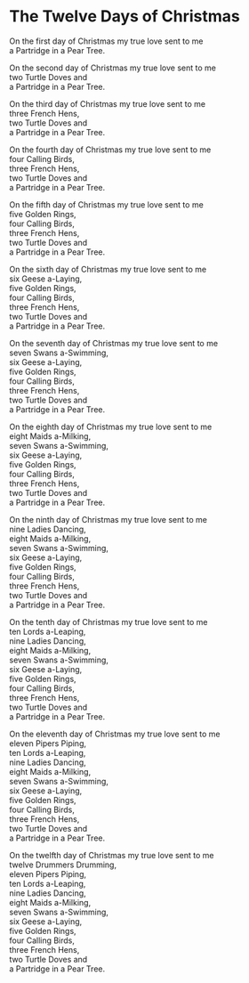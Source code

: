 # The Twelve Days of Christmas

  On the first day of Christmas my true love sent to me  
  a Partridge in a Pear Tree.  

  On the second day of Christmas my true love sent to me  
  two Turtle Doves and   
  a Partridge in a Pear Tree.  

  On the third day of Christmas my true love sent to me  
  three French Hens,  
  two Turtle Doves and   
  a Partridge in a Pear Tree.  

  On the fourth day of Christmas my true love sent to me  
  four Calling Birds,  
  three French Hens,  
  two Turtle Doves and   
  a Partridge in a Pear Tree.  

  On the fifth day of Christmas my true love sent to me  
  five Golden Rings,  
  four Calling Birds,  
  three French Hens,  
  two Turtle Doves and   
  a Partridge in a Pear Tree.  

  On the sixth day of Christmas my true love sent to me  
  six Geese a-Laying,  
  five Golden Rings,  
  four Calling Birds,  
  three French Hens,  
  two Turtle Doves and   
  a Partridge in a Pear Tree.  

  On the seventh day of Christmas my true love sent to me  
  seven Swans a-Swimming,  
  six Geese a-Laying,  
  five Golden Rings,  
  four Calling Birds,  
  three French Hens,  
  two Turtle Doves and   
  a Partridge in a Pear Tree.  

  On the eighth day of Christmas my true love sent to me  
  eight Maids a-Milking,  
  seven Swans a-Swimming,  
  six Geese a-Laying,  
  five Golden Rings,  
  four Calling Birds,  
  three French Hens,  
  two Turtle Doves and   
  a Partridge in a Pear Tree.  

  On the ninth day of Christmas my true love sent to me  
  nine Ladies Dancing,  
  eight Maids a-Milking,  
  seven Swans a-Swimming,  
  six Geese a-Laying,  
  five Golden Rings,  
  four Calling Birds,  
  three French Hens,  
  two Turtle Doves and   
  a Partridge in a Pear Tree.  

  On the tenth day of Christmas my true love sent to me  
  ten Lords a-Leaping,  
  nine Ladies Dancing,  
  eight Maids a-Milking,  
  seven Swans a-Swimming,  
  six Geese a-Laying,  
  five Golden Rings,  
  four Calling Birds,  
  three French Hens,  
  two Turtle Doves and   
  a Partridge in a Pear Tree.  

  On the eleventh day of Christmas my true love sent to me  
  eleven Pipers Piping,  
  ten Lords a-Leaping,  
  nine Ladies Dancing,  
  eight Maids a-Milking,  
  seven Swans a-Swimming,  
  six Geese a-Laying,  
  five Golden Rings,  
  four Calling Birds,  
  three French Hens,  
  two Turtle Doves and   
  a Partridge in a Pear Tree.  

  On the twelfth day of Christmas my true love sent to me  
  twelve Drummers Drumming,  
  eleven Pipers Piping,  
  ten Lords a-Leaping,  
  nine Ladies Dancing,  
  eight Maids a-Milking,  
  seven Swans a-Swimming,  
  six Geese a-Laying,  
  five Golden Rings,  
  four Calling Birds,  
  three French Hens,  
  two Turtle Doves and   
  a Partridge in a Pear Tree.  
